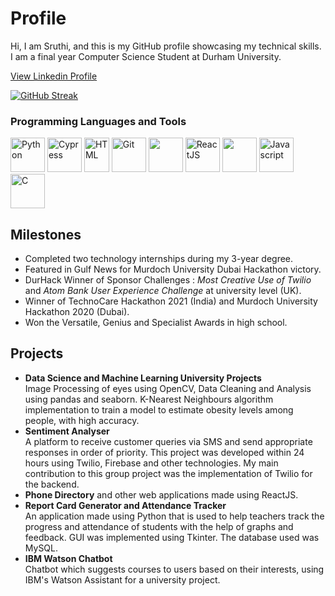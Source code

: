 # Profile <br>
Hi, I am Sruthi, and this is my GitHub profile showcasing my technical skills. I am a final year Computer Science Student at Durham University. 

[View Linkedin Profile](https://www.linkedin.com/in/sruthi-s-885b11190/)

[![GitHub Streak](https://streak-stats.demolab.com/?user=Sruthi-29)](https://git.io/streak-stats)

### Programming Languages and Tools<br>
<div>
  <img src="https://upload.wikimedia.org/wikipedia/commons/thumb/c/c3/Python-logo-notext.svg/1200px-Python-logo-notext.svg.png" alt="Python" height="55" width="55"/>
  <img src="https://pbs.twimg.com/profile_images/1512090708181725184/KAPAXmDg_400x400.jpg" alt="Cypress" height="55" width="55"/>
  <img src="https://upload.wikimedia.org/wikipedia/commons/thumb/6/61/HTML5_logo_and_wordmark.svg/1200px-HTML5_logo_and_wordmark.svg.png" alt="HTML" height="55" width="40"/>
  <img src="https://upload.wikimedia.org/wikipedia/commons/thumb/e/e0/Git-logo.svg/1024px-Git-logo.svg.png" alt="Git" height="55" width="55"/>
  <img src="https://pbs.twimg.com/profile_images/1255113654049128448/J5Yt92WW_400x400.png" height="55" width="55"/>
  <img src="https://cdn.worldvectorlogo.com/logos/react-1.svg" alt="ReactJS" height="55" width="55"/>
  <img src="https://cdn-icons-png.flaticon.com/512/919/919826.png" height="55" width="55"/> 
  <img src="https://upload.wikimedia.org/wikipedia/commons/thumb/9/99/Unofficial_JavaScript_logo_2.svg/2048px-Unofficial_JavaScript_logo_2.svg.png" alt="Javascript" height="55" width="55"/>     
  <img src="https://upload.wikimedia.org/wikipedia/commons/thumb/1/18/C_Programming_Language.svg/1200px-C_Programming_Language.svg.png" alt="C" height="55" width="55"/>
</div>

## Milestones <br>
* Completed two technology internships during my 3-year degree.
* Featured in Gulf News for Murdoch University Dubai Hackathon victory.
* DurHack Winner of Sponsor Challenges : *Most Creative Use of Twilio* and *Atom Bank User Experience Challenge* at university level (UK).
* Winner of TechnoCare Hackathon 2021 (India) and Murdoch University Hackathon 2020 (Dubai). 
* Won the Versatile, Genius and Specialist Awards in high school.

## Projects <br>
* **Data Science and Machine Learning University Projects** <br> Image Processing of eyes using OpenCV, Data Cleaning and Analysis using pandas and seaborn. K-Nearest Neighbours algorithm implementation to train a model to estimate obesity levels among people, with high accuracy. 
* **Sentiment Analyser**  <br> A platform to receive customer queries via SMS and send appropriate responses in order of priority. This project was developed within 24 hours using Twilio, Firebase and other technologies. My main contribution to this group project was the implementation of Twilio for the backend. 
* **Phone Directory** and other web applications made using ReactJS. <br>
* **Report Card Generator and Attendance Tracker**  <br>
An application made using Python that is used to help teachers track the progress and attendance of students with the help of graphs and feedback. GUI was implemented using Tkinter. The database used was MySQL. <br>
* **IBM Watson Chatbot** <br> Chatbot which suggests courses to users based on their interests, using IBM's Watson Assistant for a university project. 
